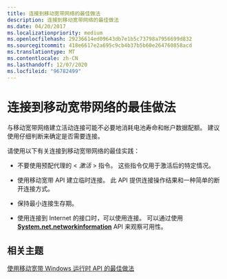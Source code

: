 ```yaml
---
title: 连接到移动宽带网络的最佳做法
description: 连接到移动宽带网络的最佳做法
ms.date: 04/20/2017
ms.localizationpriority: medium
ms.openlocfilehash: 29236614ed09643db7e1b5c73798a7956699d832
ms.sourcegitcommit: 418e6617e2a695c9cb4b37b5b60e264760858acd
ms.translationtype: MT
ms.contentlocale: zh-CN
ms.lasthandoff: 12/07/2020
ms.locfileid: "96782499"
---
```

# <a name="best-practices-for-connecting-to-the-mobile-broadband-network"></a>连接到移动宽带网络的最佳做法


与移动宽带网络建立活动连接可能不必要地消耗电池寿命和帐户数据配额。 建议使用仔细判断来确定是否需要连接。

请使用以下有关连接到移动宽带网络的最佳实践：

-   不要使用预配代理的 &lt; *激活* &gt; 指令。 这些指令仅用于激活后的特定情况。

-   使用移动宽带 API 建立临时连接。 此 API 提供连接操作结果和一种简单的断开连接方式。

-   保持最小连接生存期。

-   使用连接到 Internet 的接口时，可以使用连接。 可以通过使用 [**System.net.networkinformation**](/uwp/api/Windows.Networking.Connectivity.NetworkInformation) API 来观察可用性。

## <a name="span-idrelated_topicsspanrelated-topics"></a><span id="related_topics"></span>相关主题


[使用移动宽带 Windows 运行时 API 的最佳做法](best-practices-for-handling-account-arrival-and-removal-events.md)

 

